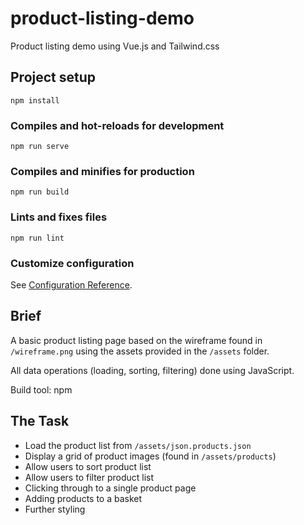 # product-listing-demo
Product listing demo using Vue.js and Tailwind.css

## Project setup
```
npm install
```

### Compiles and hot-reloads for development
```
npm run serve
```

### Compiles and minifies for production
```
npm run build
```

### Lints and fixes files
```
npm run lint
```

### Customize configuration
See [Configuration Reference](https://cli.vuejs.org/config/).

## Brief
A basic product listing page based on the wireframe found in `/wireframe.png` using the assets provided in the `/assets` folder.

All data operations (loading, sorting, filtering) done using JavaScript.

Build tool: npm

## The Task
* Load the product list from `/assets/json.products.json`
* Display a grid of product images (found in `/assets/products`)
* Allow users to sort product list
* Allow users to filter product list
* Clicking through to a single product page
* Adding products to a basket
* Further styling
